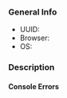 [//]: # (Before logging this issue, please contact site administrators from "Report a Bug" in the Slay website's Help menu. If a GitHub issue is needed, staff will let you know and will most likely log one on your behalf. It is recommended that you don't create a new issue unless advised to.)

[//]: # (Bugs in the mobile apps can be reported via Menu > About > Support.)

[//]: # (If you have a feature request, use "Help > Request a Feature", not GitHub.)

[//]: # (For more guidelines see https://github.com/HabitRPG/slay/issues/2760)

[//]: # (Fill out relevant information - UUID is found from the Slay website at User Icon > Settings > API)
### General Info
  * UUID:
  * Browser:
  * OS:

### Description
[//]: # (Describe bug in detail here. Include screenshots if helpful.)

#### Console Errors
[//]: # (Include any JavaScript console errors here.)
